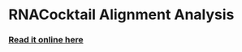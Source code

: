 RNACocktail Alignment Analysis
===========

### [Read it online here](http://nbviewer.ipython.org/urls/raw.githubusercontent.com/bioinform/rnacocktail/fix_examples/analysis_scripts/alignment/RNACocktail-Alignment-Analysis.ipynb)
